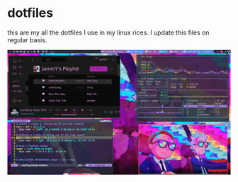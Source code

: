 # dotfiles
this are my all the dotfiles I use in my linux rices.
I update this files on regular basis.

![alt text](https://github.com/vedang-jammy/dotfiles/blob/master/.config/bspwm-build/2020-07-28-150926_1366x768_scrot.png?raw=true)
